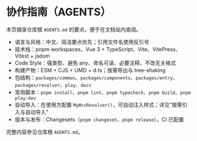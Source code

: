 # 协作指南（AGENTS）

本页摘录仓库根 `AGENTS.md` 的要点，便于在文档站内查阅。

- 语言与风格：中文、简洁要点优先；引用文件名使用反引号
- 技术栈：pnpm workspaces、Vue 3 + TypeScript、Vite、VitePress、Vitest + jsdom
- Code Style：强类型、避免 any、命名可读、必要注释、不改无关格式
- 构建产物：ESM + CJS + UMD + d.ts；按需导出与 tree-shaking
- 包结构：`packages/common`、`packages/components`、`packages/entry`、`packages/resolver`、`play`、`docs`
- 常用脚本：`pnpm install`、`pnpm lint`、`pnpm typecheck`、`pnpm build`、`pnpm play:dev`
- 自动导入：在使用方配置 `MyWcsResolver()`，可自动注入样式；详见“按需引入与自动导入”
- 版本与发布：Changesets（`pnpm changeset`、`pnpm release`），CI 已配置

完整内容参见仓库根 `AGENTS.md`。
